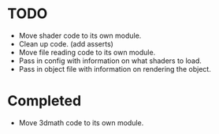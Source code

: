 TODO
====

* Move shader code to its own module.
* Clean up code. (add asserts)
* Move file reading code to its own module.
* Pass in config with information on what shaders to load.
* Pass in object file with information on rendering the object.

Completed
=========
* Move 3dmath code to its own module.
